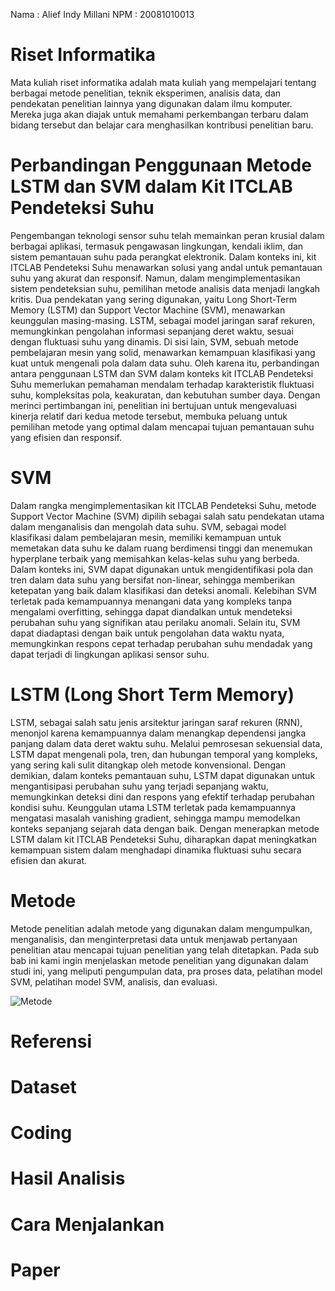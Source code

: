Nama : Alief Indy Millani
NPM :  20081010013

# Riset Informatika
Mata kuliah riset informatika adalah mata kuliah yang mempelajari tentang berbagai metode penelitian, teknik eksperimen, analisis data, dan pendekatan penelitian lainnya yang digunakan dalam ilmu komputer. Mereka juga akan diajak untuk memahami perkembangan terbaru dalam bidang tersebut dan belajar cara menghasilkan kontribusi penelitian baru.

# Perbandingan Penggunaan Metode LSTM dan SVM dalam Kit ITCLAB Pendeteksi Suhu
Pengembangan teknologi sensor suhu telah memainkan peran krusial dalam berbagai aplikasi, termasuk pengawasan lingkungan, kendali iklim, dan sistem pemantauan suhu pada perangkat elektronik. Dalam konteks ini, kit ITCLAB Pendeteksi Suhu menawarkan solusi yang andal untuk pemantauan suhu yang akurat dan responsif. Namun, dalam mengimplementasikan sistem pendeteksian suhu, pemilihan metode analisis data menjadi langkah kritis. Dua pendekatan yang sering digunakan, yaitu Long Short-Term Memory (LSTM) dan Support Vector Machine (SVM), menawarkan keunggulan masing-masing. LSTM, sebagai model jaringan saraf rekuren, memungkinkan pengolahan informasi sepanjang deret waktu, sesuai dengan fluktuasi suhu yang dinamis. Di sisi lain, SVM, sebuah metode pembelajaran mesin yang solid, menawarkan kemampuan klasifikasi yang kuat untuk mengenali pola dalam data suhu. Oleh karena itu, perbandingan antara penggunaan LSTM dan SVM dalam konteks kit ITCLAB Pendeteksi Suhu memerlukan pemahaman mendalam terhadap karakteristik fluktuasi suhu, kompleksitas pola, keakuratan, dan kebutuhan sumber daya. Dengan merinci pertimbangan ini, penelitian ini bertujuan untuk mengevaluasi kinerja relatif dari kedua metode tersebut, membuka peluang untuk pemilihan metode yang optimal dalam mencapai tujuan pemantauan suhu yang efisien dan responsif.

# SVM
Dalam rangka mengimplementasikan kit ITCLAB Pendeteksi Suhu, metode Support Vector Machine (SVM) dipilih sebagai salah satu pendekatan utama dalam menganalisis dan mengolah data suhu. SVM, sebagai model klasifikasi dalam pembelajaran mesin, memiliki kemampuan untuk memetakan data suhu ke dalam ruang berdimensi tinggi dan menemukan hyperplane terbaik yang memisahkan kelas-kelas suhu yang berbeda. Dalam konteks ini, SVM dapat digunakan untuk mengidentifikasi pola dan tren dalam data suhu yang bersifat non-linear, sehingga memberikan ketepatan yang baik dalam klasifikasi dan deteksi anomali. Kelebihan SVM terletak pada kemampuannya menangani data yang kompleks tanpa mengalami overfitting, sehingga dapat diandalkan untuk mendeteksi perubahan suhu yang signifikan atau perilaku anomali. Selain itu, SVM dapat diadaptasi dengan baik untuk pengolahan data waktu nyata, memungkinkan respons cepat terhadap perubahan suhu mendadak yang dapat terjadi di lingkungan aplikasi sensor suhu. 

# LSTM (Long Short Term Memory)
LSTM, sebagai salah satu jenis arsitektur jaringan saraf rekuren (RNN), menonjol karena kemampuannya dalam menangkap dependensi jangka panjang dalam data deret waktu suhu. Melalui pemrosesan sekuensial data, LSTM dapat mengenali pola, tren, dan hubungan temporal yang kompleks, yang sering kali sulit ditangkap oleh metode konvensional. Dengan demikian, dalam konteks pemantauan suhu, LSTM dapat digunakan untuk mengantisipasi perubahan suhu yang terjadi sepanjang waktu, memungkinkan deteksi dini dan respons yang efektif terhadap perubahan kondisi suhu. Keunggulan utama LSTM terletak pada kemampuannya mengatasi masalah vanishing gradient, sehingga mampu memodelkan konteks sepanjang sejarah data dengan baik. Dengan menerapkan metode LSTM dalam kit ITCLAB Pendeteksi Suhu, diharapkan dapat meningkatkan kemampuan sistem dalam menghadapi dinamika fluktuasi suhu secara efisien dan akurat.

# Metode 
Metode penelitian adalah metode yang digunakan dalam mengumpulkan, menganalisis, dan menginterpretasi data untuk menjawab pertanyaan penelitian atau mencapai tujuan penelitian yang telah ditetapkan. Pada sub bab ini kami ingin menjelaskan metode penelitian yang digunakan dalam studi ini, yang meliputi pengumpulan data, pra proses data, pelatihan model SVM, pelatihan model SVM, analisis, dan evaluasi.

![Metode](https://github.com/Aliefindymillani/RisetInformatika/assets/89888415/c96cf109-e815-4729-992c-7466cb544dc6)

# Referensi
# Dataset
# Coding
# Hasil Analisis
# Cara Menjalankan
# Paper








